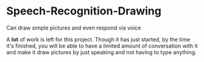 # Speech-Recognition-Drawing
Can draw simple pictures and even respond via voice

A **lot** of work is left for this project. Though it has just started, by the time it's finished, you will be able to have a limited amount of conversation with it and make it draw pictures by just speaking and not having to type anything. 
